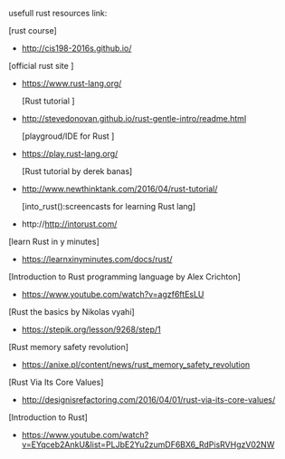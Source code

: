 usefull rust resources link:

  [rust course]

  * http://cis198-2016s.github.io/
  
  [official rust site ]
  
  * https://www.rust-lang.org/
 	
 	[Rust tutorial ]
  
  * http://stevedonovan.github.io/rust-gentle-intro/readme.html
    
    [playgroud/IDE for Rust  ]
  
  * https://play.rust-lang.org/
  
    [Rust tutorial by derek banas]
  
  * http://www.newthinktank.com/2016/04/rust-tutorial/
  
     [into_rust():screencasts for learning Rust lang]
  
  * http://http://intorust.com/
  
  [learn Rust in y minutes]
  
  * https://learnxinyminutes.com/docs/rust/
  
  [Introduction to Rust programming language by Alex Crichton]
  
  * https://www.youtube.com/watch?v=agzf6ftEsLU

  [Rust the basics by Nikolas vyahi]
  
  * https://stepik.org/lesson/9268/step/1
  
  [Rust memory safety revolution]
  
  * https://anixe.pl/content/news/rust_memory_safety_revolution
  
  [Rust Via Its Core Values]
  
  * http://designisrefactoring.com/2016/04/01/rust-via-its-core-values/
  
  [Introduction to Rust]
 
 * https://www.youtube.com/watch?v=EYqceb2AnkU&list=PLJbE2Yu2zumDF6BX6_RdPisRVHgzV02NW
  
  
  
  
